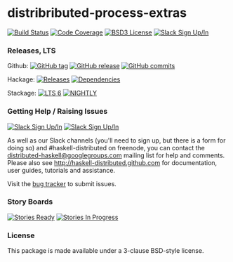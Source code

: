 # distribributed-process-extras
[![Build Status](https://secure.travis-ci.org/haskell-distributed/distributed-process-extras.png)](http://travis-ci.org/haskell-distributed/distributed-process-extras)
[![Code Coverage](https://coveralls.io/repos/github/haskell-distributed/distributed-process-extras/badge.svg?branch=master)](https://coveralls.io/github/haskell-distributed/distributed-process-extras?branch=master)
[![BSD3 License](http://img.shields.io/badge/license-BSD3-brightgreen.svg)](https://tldrlegal.com/license/bsd-3-clause-license-%28revised%29)
[![Slack Sign Up/In](https://rauchg-slackin-dxinpkuzrg.now.sh/badge.svg)](https://rauchg-slackin-dxinpkuzrg.now.sh/)

### Releases, LTS
Github: [![GitHub tag](https://img.shields.io/github/tag/haskell-distributed/distributed-process-extras.svg)]() [![GitHub release](https://img.shields.io/github/release/qubyte/rubidium.svg)]() [![GitHub commits](https://img.shields.io/github/commits-since/haskell-distributed/distributed-process-extras/release-0.2.1.svg)]()

Hackage: [![Releases](https://img.shields.io/hackage/v/distributed-process-extras.svg)](https://hackage.haskell.org/package/distributed-process-extras) [![Dependencies](https://img.shields.io/hackage-deps/v/distributed-process-extras.svg)](http://packdeps.haskellers.com/feed?needle=distributed-process-extras)

Stackage: [![LTS 6](https://www.stackage.org/package/distributed-process-extras/badge/lts-6)](http://stackage.org/lts-6/package/distributed-process-extras)
[![NIGHTLY](https://www.stackage.org/package/distributed-process-extras/badge/nightly)](http://stackage.org/nightly/package/distributed-process-extras)

### Getting Help / Raising Issues
[![Slack Sign Up/In](https://rauchg-slackin-dxinpkuzrg.now.sh/badge.svg)](https://rauchg-slackin-dxinpkuzrg.now.sh/) [![Slack Sign Up/In](https://img.shields.io/badge/Freenode-%23haskell--distributed-ff69b4.svg)]()

As well as our Slack channels (you'll need to sign up, but there is a form for doing so) and #haskell-distributed on freenode, you can contact the distributed-haskell@googlegroups.com mailing list for help and comments. Please also see http://haskell-distributed.github.com for documentation, user guides, tutorials and assistance.

Visit the [bug tracker](https://github.com/haskell-distributed/distributed-process-extras/issues) to submit issues.

### Story Boards
[![Stories Ready](https://badge.waffle.io/haskell-distributed/distributed-process-extras.svg?label=ready&title=Ready)](https://waffle.io/haskell-distributed/distributed-process-extras)
[![Stories In Progress](https://badge.waffle.io/haskell-distributed/distributed-process-extras.svg?label=waffle%3Ain%20progress&title=In%20Progress)](https://waffle.io/haskell-distributed/distributed-process-extras)

### License

This package is made available under a 3-clause BSD-style license.
